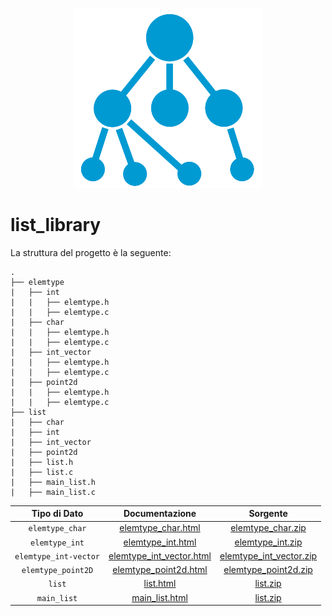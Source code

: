 <p align="center">
  <img width="300" src="doc/logo/logo_big.png">
</p>

# list_library

<p align="justify">
La struttura del progetto è la seguente: 
</p>

```
.
├── elemtype
|   ├── int
|   |   ├── elemtype.h
|   |   ├── elemtype.c
|   ├── char
|   |   ├── elemtype.h
|   |   ├── elemtype.c
|   ├── int_vector
|   |   ├── elemtype.h
|   |   ├── elemtype.c
|   ├── point2d
|   |   ├── elemtype.h
|   |   ├── elemtype.c
├── list
|   ├── char
|   ├── int
|   ├── int_vector
|   ├── point2d
|   ├── list.h
|   ├── list.c
|   ├── main_list.h
|   ├── main_list.c 
```


| Tipo di Dato | Documentazione | Sorgente           |       
|:------------:|:--------------:|:------------------:|
| `elemtype_char`       | <a href="https://jacopo1004.github.io/list_library/elemtype/char/html/elemtype_8h.html">elemtype_char.html</a> | <a href="https://jacopo1004.github.io/list_library/elemtype/char/elemtype_char.zip">elemtype_char.zip</a> |
| `elemtype_int`        | <a href="https://jacopo1004.github.io/list_library/elemtype/int/html/elemtype_8h.html">elemtype_int.html</a> | <a href="https://jacopo1004.github.io/list_library/elemtype/int/elemtype_int.zip">elemtype_int.zip</a> |
| `elemtype_int-vector` | <a href="https://jacopo1004.github.io/list_library/elemtype/int_vector/html/elemtype_8h.html">elemtype_int_vector.html</a> | <a href="https://jacopo1004.github.io/list_library/elemtype/int_vector/elemtype_int_vector.zip">elemtype_int_vector.zip</a> |
| `elemtype_point2D` | <a href="https://jacopo1004.github.io/list_library/elemtype/point2d/html/elemtype_8h.html">elemtype_point2d.html</a> | <a href="https://jacopo1004.github.io/list_library/elemtype/point2d/elemtype_point2d.zip">elemtype_point2d.zip</a> |
| `list` | <a href="https://jacopo1004.github.io/list_library/list/html/list_8h.html">list.html</a> | <a href="https://jacopo1004.github.io/list_library/list/list.zip">list.zip</a> |
| `main_list` | <a href="https://jacopo1004.github.io/list_library/list/html/main__list_8h.html">main_list.html</a> | <a href="https://jacopo1004.github.io/list_library/list/main_list.zip">list.zip</a> |
